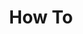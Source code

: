 ---
# Accomplishments widget.
widget: "howto"  # Widget name:  common, howto perspective, reading, cd-with-jenkins-and-docker  etc
headless: true  # This file represents a page section.
active: true  # Activate this widget? true/false
weight: 3 # Order that this section will appear.
title: "How To"
subtitle: ""

# Date format
date_format: "Jan 2006"

# Accomplishments.
#   Add/remove as many `[[item]]` blocks below as you like.
#   `title`, `organization` and `date_start` are the required parameters.
#   Leave other parameters empty if not required.
#   Begin/end multi-line descriptions with 3 quotes `"""`.
item:
smallItem: 
 - title: "Docker for Beginners - Docker Volumes with MongoDB"
   summary: "hackingcode.io"
   linkText: ""
   linkUrl: "https://blog.hackingcode.io/docker-for-beginners-tutorial-mounting-volumes-mongodb/"
   openNewWindow: 
   image: "https://res.cloudinary.com/agile-seo/image/fetch/w_62,dpr_1.0,d_blank_am8gzx.png/https%3A%2F%2Flogo.clearbit.com%2Fhackingcode.io%3Fsize%3D250" 
 - title: "Using an Attached Device with Atomic Host to Build and Store Docker Images"
   summary: "projectatomic.io"
   linkText: ""
   linkUrl: "http://www.projectatomic.io/docs/docker-storage-recommendation/"
   openNewWindow: 
   image: "https://res.cloudinary.com/agile-seo/image/fetch/w_62,dpr_1.0,d_blank_am8gzx.png/https%3A%2F%2Flogo.clearbit.com%2Fprojectatomic.io%3Fsize%3D250" 
 - title: "How To Increase Default Storage Limit with ECS Docker Container Volumes"
   summary: "aws.amazon.com"
   linkText: ""
   linkUrl: "https://aws.amazon.com/premiumsupport/knowledge-center/increase-default-ecs-docker-limit/"
   openNewWindow: 
   image: "https://res.cloudinary.com/agile-seo/image/fetch/w_62,dpr_1.0,d_blank_am8gzx.png/https%3A%2F%2Flogo.clearbit.com%2Faws.amazon.com%3Fsize%3D250" 
 - title: "How to Deal with the Growing Blockchain Ledger Size in Containers"
   summary: "portworx.com"
   linkText: ""
   linkUrl: "https://portworx.com/deal-growing-blockchain-ledger-size-containers/"
   openNewWindow: 
   image: "https://res.cloudinary.com/agile-seo/image/fetch/w_62,dpr_1.0,d_blank_am8gzx.png/https%3A%2F%2Flogo.clearbit.com%2Fportworx.com%3Fsize%3D250" 
---